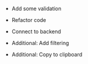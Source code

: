 - Add some validation
- Refactor code
- Connect to backend

- Additional: Add filtering
- Additional: Copy to clipboard